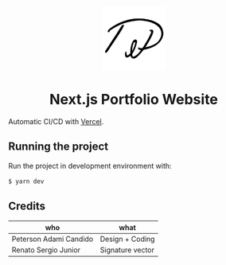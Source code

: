 <p align="center">
    <img src="./public/logo.png" height="128">
</p>

<h1 align="center">Next.js Portfolio Website</h1>

Automatic CI/CD with [Vercel](vercel.com/).

## Running the project

Run the project in development environment with:

```bash
$ yarn dev
```

## Credits

| who                    | what             |
| ---------------------- | ---------------- |
| Peterson Adami Candido | Design + Coding  |
| Renato Sergio Junior   | Signature vector |